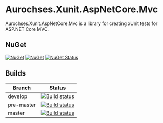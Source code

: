 # Aurochses.Xunit.AspNetCore.Mvc

Aurochses.Xunit.AspNetCore.Mvc is a library for creating xUnit tests for ASP.NET Core MVC.

## NuGet

[![NuGet](https://img.shields.io/nuget/v/Aurochses.Xunit.AspNetCore.Mvc.svg?style=flat-square)](https://www.nuget.org/packages/Aurochses.Xunit.AspNetCore.Mvc)
[![NuGet](https://img.shields.io/nuget/dt/Aurochses.Xunit.AspNetCore.Mvc.svg?style=flat-square)](https://www.nuget.org/packages/Aurochses.Xunit.AspNetCore.Mvc)
[![NuGet Status](http://nugetstatus.com/Aurochses.Xunit.AspNetCore.Mvc.png)](http://nugetstatus.com/packages/Aurochses.Xunit.AspNetCore.Mvc)

## Builds

Branch          | Status 
----------------|--------
develop    | [![Build status](https://aurochses.visualstudio.com/Aurochses.GitHub/_apis/build/status/Aurochses.Xunit.AspNetCore.Mvc_CI?branchName=develop)](https://aurochses.visualstudio.com/Aurochses.GitHub/_build/latest?definitionId=383)
pre-master | [![Build status](https://aurochses.visualstudio.com/Aurochses.GitHub/_apis/build/status/Aurochses.Xunit.AspNetCore.Mvc_CI?branchName=pre-master)](https://aurochses.visualstudio.com/Aurochses.GitHub/_build/latest?definitionId=383)
master     | [![Build status](https://aurochses.visualstudio.com/Aurochses.GitHub/_apis/build/status/Aurochses.Xunit.AspNetCore.Mvc_CI?branchName=master)](https://aurochses.visualstudio.com/Aurochses.GitHub/_build/latest?definitionId=383)